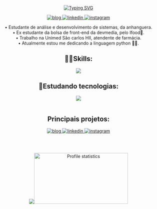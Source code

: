 <div align="center" style="text-align: center;">
 <a href="https://git.io/typing-svg"><img src="https://readme-typing-svg.herokuapp.com?font=Archivo+Black&pause=1000&color=FF0000&center=true&random=false&width=500&height=65&lines=Oii%2C+Sou+a+Adrielle+%F0%9F%96%90%F0%9F%8F%BC;Estudante+de+Ads+e+Designer+%F0%9F%91%A9%F0%9F%8F%BD%E2%80%8D%F0%9F%92%BB%F0%9F%96%8C%EF%B8%8F;Sinta+se+a+vontade+para+me+conhecer+%F0%9F%92%9C" alt="Typing SVG" /></a>
 
</div>

<p align="center">
  <a href="https://adjcds.github.io/portfolio/home.html">
   <img src="https://img.shields.io/badge/Portfólio-6A5ACD?style=for-the-badge&logo=&logoColor=white" alt="blog">
  </a>
  <a href="https://www.linkedin.com/in/ajcds/">
    <img src="https://img.shields.io/badge/LinkedIn-0077B5?style=for-the-badge&logo=linkedin&logoColor=white" alt="linkedin">
  </a>
  <a href="https://www.instagram.com/jinne_artz/">
    <img src="https://img.shields.io/badge/Instagram-E4405F?style=for-the-badge&logo=instagram&logoColor=white" alt="instagram">
  </a>
</p>

<div align="center"> • Estudante de análise e desenvolvimento de sistemas, da anhanguera.</div>
<div align="center"> • Ex estudante da bolsa de front-end da devmedia, pelo Ifood🍕.</div>
<div align="center"> • Trabalho na Unimed São carlos HII, atendente de farmácia.</div>
<div align="center"> • Atualmente estou me dedicando a linguagem python 🐍💚.</div>

<h2 align="center">👩‍💻Skills:</h2>
<div align="center">
  <img src="https://skillicons.dev/icons?i=html,css,js,react,vscode,figma,&perline=14" />
</div>

<h2 align="center">🚀Estudando tecnologias:</h2>
<div align="center">
<img src="https://skillicons.dev/icons?i=py,cs,java,mysql,git,github,django,&perline=14" />
<div/>
<div/>
<br>
 <h2 align="center">Principais projetos:</h2>
<p align="center">
  <a href="https://adjcds.github.io/portfolio/home.html">
   <img src="https://img.shields.io/badge/Portfólio-6A5ACD?style=for-the-badge&logo=&logoColor=white" alt="blog">
  </a>
  <a href="https://gelateria-delta.vercel.app/">
    <img src="https://img.shields.io/badge/Sorveteria-FFE4B5?style=for-the-badge&logo=&logoColor=white" alt="linkedin">
  </a>
  <a href="https://adjcds.github.io/GameJS/">
    <img src="https://img.shields.io/badge/Game da Cobrinha-8FBC8F?style=for-the-badge&logo=&logoColor=white" alt="instagram">
  </a>
</p>
<br><br>

<p align="center">
  <img src="https://github-readme-stats-git-masterrstaa-rickstaa.vercel.app/api/top-langs/?username=Adjcds&layout=compact&hide_border=true&theme=dracula"><a><img src="https://github-profile-summary-cards.vercel.app/api/cards/stats?username=Adjcds&theme=dracula" alt="Profile statistics" width="300px" height="163" style="border: none"></a>
</p> 
